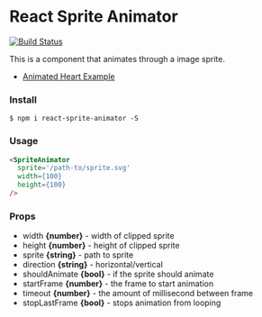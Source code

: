 # React Sprite Animator

[![Build Status](https://travis-ci.org/jcblw/react-sprite-animator.svg?branch=master)](https://travis-ci.org/jcblw/react-sprite-animator)

This is a component that animates through a image sprite.

- [Animated Heart Example](http://react-sprite-animator.surge.sh/)

### Install

    $ npm i react-sprite-animator -S

### Usage

```html
<SpriteAnimator
  sprite='/path-to/sprite.svg'
  width={100}
  height={100}
/>
```

### Props

- width **{number}** - width of clipped sprite
- height **{number}** - height of clipped sprite
- sprite **{string}** - path to sprite
- direction **{string}** - horizontal/vertical
- shouldAnimate **{bool}** - if the sprite should animate
- startFrame **{number}** - the frame to start animation
- timeout **{number}** - the amount of millisecond between frame
- stopLastFrame **{bool}** - stops animation from looping

